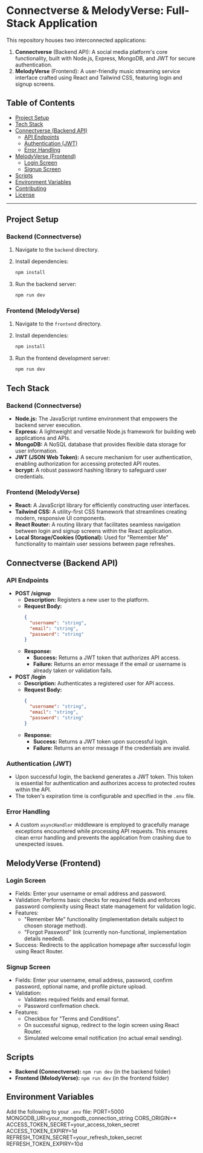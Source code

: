 # Connectverse & MelodyVerse: Full-Stack Application

This repository houses two interconnected applications:

1.  **Connectverse** (Backend API): A social media platform's core functionality, built with Node.js, Express, MongoDB, and JWT for secure authentication.
2.  **MelodyVerse** (Frontend): A user-friendly music streaming service interface crafted using React and Tailwind CSS, featuring login and signup screens.

## Table of Contents

  * [Project Setup](#project-setup)
  * [Tech Stack](#tech-stack)
  * [Connectverse (Backend API)](#backend-api-connectverse)
      * [API Endpoints](#api-endpoints)
      * [Authentication (JWT)](#authentication-jwt)
      * [Error Handling](#error-handling)
  * [MelodyVerse (Frontend)](#frontend-melodyverse)
      * [Login Screen](#login-screen)
      * [Signup Screen](#signup-screen)
  * [Scripts](#scripts)
  * [Environment Variables](#environment-variables)
  * [Contributing](#contributing)
  * [License](#license)

-----

## Project Setup

### Backend (Connectverse)

1.  Navigate to the `backend` directory.

2.  Install dependencies:

    ```bash
    npm install
    ```

3.  Run the backend server:

    ```bash
    npm run dev
    ```

### Frontend (MelodyVerse)

1.  Navigate to the `frontend` directory.

2.  Install dependencies:

    ```bash
    npm install
    ```

3.  Run the frontend development server:

    ```bash
    npm run dev
    ```

## Tech Stack

### Backend (Connectverse)

  * **Node.js:** The JavaScript runtime environment that empowers the backend server execution.
  * **Express:** A lightweight and versatile Node.js framework for building web applications and APIs.
  * **MongoDB:** A NoSQL database that provides flexible data storage for user information.
  * **JWT (JSON Web Token):** A secure mechanism for user authentication, enabling authorization for accessing protected API routes.
  * **bcrypt:** A robust password hashing library to safeguard user credentials.

### Frontend (MelodyVerse)

  * **React:** A JavaScript library for efficiently constructing user interfaces.
  * **Tailwind CSS:** A utility-first CSS framework that streamlines creating modern, responsive UI components.
  * **React Router:** A routing library that facilitates seamless navigation between login and signup screens within the React application.
  * **Local Storage/Cookies (Optional):** Used for "Remember Me" functionality to maintain user sessions between page refreshes.

## Connectverse (Backend API)

### API Endpoints

  * **POST /signup**
      * **Description:** Registers a new user to the platform.
      * **Request Body:**
        ```json
        {
          "username": "string",
          "email": "string",
          "password": "string"
        }
        ```
      * **Response:**
          * **Success:** Returns a JWT token that authorizes API access.
          * **Failure:** Returns an error message if the email or username is already taken or validation fails.
  * **POST /login**
      * **Description:** Authenticates a registered user for API access.
      * **Request Body:**
        ```json
        {
          "username": "string",
          "email": "string",
          "password": "string"
        }
        ```
      * **Response:**
          * **Success:** Returns a JWT token upon successful login.
          * **Failure:** Returns an error message if the credentials are invalid.

### Authentication (JWT)

  * Upon successful login, the backend generates a JWT token. This token is essential for authentication and authorizes access to protected routes within the API.
  * The token's expiration time is configurable and specified in the `.env` file.

### Error Handling

  * A custom `asyncHandler` middleware is employed to gracefully manage exceptions encountered while processing API requests. This ensures clean error handling and prevents the application from crashing due to unexpected issues.

## MelodyVerse (Frontend)

### Login Screen

  * Fields: Enter your username or email address and password.
  * Validation: Performs basic checks for required fields and enforces password complexity using React state management for validation logic.
  * Features:
      * "Remember Me" functionality (implementation details subject to chosen storage method).
      * "Forgot Password" link (currently non-functional, implementation details needed).
  * Success: Redirects to the application homepage after successful login using React Router.

### Signup Screen

  * Fields: Enter your username, email address, password, confirm password, optional name, and profile picture upload.
  * Validation:
      * Validates required fields and email format.
      * Password confirmation check.
  * Features:
      * Checkbox for "Terms and Conditions".
      * On successful signup, redirect to the login screen using React Router.
      * Simulated welcome email notification (no actual email sending).

## Scripts

  * **Backend (Connectverse):** `npm run dev` (in the backend folder)
  * **Frontend (MelodyVerse):** `npm run dev` (in the frontend folder)

## Environment Variables

Add the following to your `.env` file:
PORT=5000
MONGODB_URI=your_mongodb_connection_string
CORS_ORIGIN=*
ACCESS_TOKEN_SECRET=your_access_token_secret
ACCESS_TOKEN_EXPIRY=1d
REFRESH_TOKEN_SECRET=your_refresh_token_secret
REFRESH_TOKEN_EXPIRY=10d
